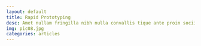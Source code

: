 ```yaml
---
layout: default
title: Rapid Prototyping
desc: Amet nullam fringilla nibh nulla convallis tique ante proin sociis accumsan lobortis. Auctor etiam porttitor phasellus tempus cubilia ultrices tempor sagittis. Nisl fermentum consequat integer interdum.
img: pic08.jpg
categories: articles
---
```

